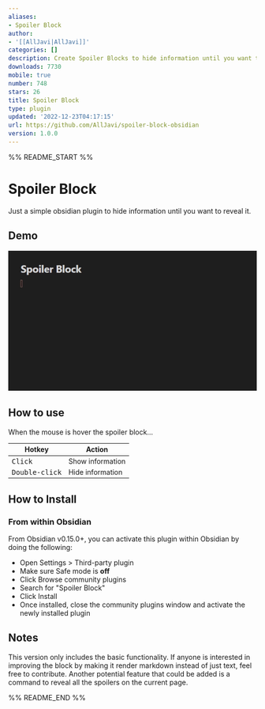 ```yaml
---
aliases:
- Spoiler Block
author:
- '[[AllJavi|AllJavi]]'
categories: []
description: Create Spoiler Blocks to hide information until you want to see it
downloads: 7730
mobile: true
number: 748
stars: 26
title: Spoiler Block
type: plugin
updated: '2022-12-23T04:17:15'
url: https://github.com/AllJavi/spoiler-block-obsidian
version: 1.0.0
---
```


%% README_START %%

# Spoiler Block

Just a simple obsidian plugin to hide information until you want to reveal it.

## Demo

![basic functionality](https://raw.githubusercontent.com/AllJavi/spoiler-block-obsidian/HEAD//img/sample.gif)

## How to use

When the mouse is hover the spoiler block...

| Hotkey                                            | Action                      |
| ------------------------------------------------- | --------------------------- |
| <kbd>Click</kbd>                                  | Show information            |
| <kbd>Double-click</kbd>                           | Hide information            |


## How to Install

### From within Obsidian

From Obsidian v0.15.0+, you can activate this plugin within Obsidian by doing the following:

- Open Settings > Third-party plugin
- Make sure Safe mode is **off**
- Click Browse community plugins
- Search for "Spoiler Block"
- Click Install
- Once installed, close the community plugins window and activate the newly installed plugin

## Notes

This version only includes the basic functionality. If anyone is interested in improving the 
block by making it render markdown instead of just text, feel free to contribute. Another 
potential feature that could be added is a command to reveal all the spoilers on the current page.

%% README_END %%